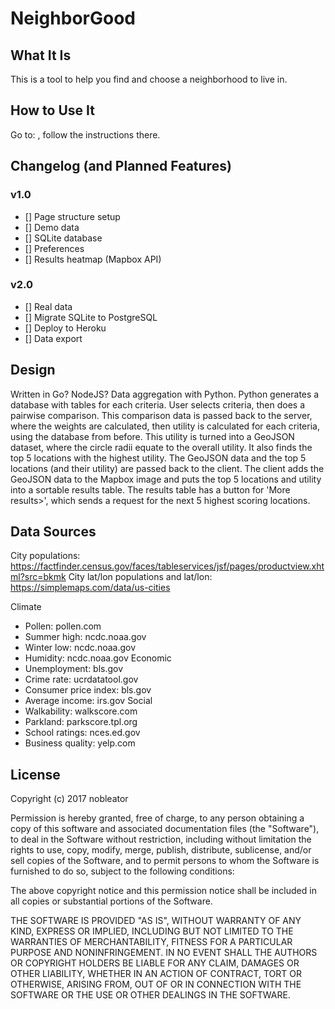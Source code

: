 # NeighborGood

## What It Is
This is a tool to help you find and choose a neighborhood to live in.

## How to Use It
Go to: <URL>, follow the instructions there.

## Changelog (and Planned Features)
### v1.0
- [] Page structure setup
- [] Demo data
- [] SQLite database
- [] Preferences
- [] Results heatmap (Mapbox API)
### v2.0
- [] Real data
- [] Migrate SQLite to PostgreSQL
- [] Deploy to Heroku
- [] Data export

## Design
Written in Go? NodeJS? Data aggregation with Python.
Python generates a database with tables for each criteria.
User selects criteria, then does a pairwise comparison. This comparison data is passed back to the server, where the weights are calculated, then utility is calculated for each criteria, using the database from before. This utility is turned into a GeoJSON dataset, where the circle radii equate to the overall utility. It also finds the top 5 locations with the highest utility. The GeoJSON data and the top 5 locations (and their utility) are passed back to the client. The client adds the GeoJSON data to the Mapbox image and puts the top 5 locations and utility into a sortable results table. The results table has a button for 'More results>', which sends a request for the next 5 highest scoring locations.

## Data Sources
City populations: https://factfinder.census.gov/faces/tableservices/jsf/pages/productview.xhtml?src=bkmk
City lat/lon populations and lat/lon: https://simplemaps.com/data/us-cities

Climate
- Pollen: pollen.com
- Summer high: ncdc.noaa.gov
- Winter low: ncdc.noaa.gov
- Humidity: ncdc.noaa.gov
Economic
- Unemployment: bls.gov
- Crime rate: ucrdatatool.gov
- Consumer price index: bls.gov
- Average income: irs.gov
Social
- Walkability: walkscore.com
- Parkland: parkscore.tpl.org
- School ratings: nces.ed.gov
- Business quality: yelp.com

## License
Copyright (c) 2017 nobleator

Permission is hereby granted, free of charge, to any person obtaining a copy of this software and associated documentation files (the "Software"), to deal in the Software without restriction, including without limitation the rights to use, copy, modify, merge, publish, distribute, sublicense, and/or sell copies of the Software, and to permit persons to whom the Software is furnished to do so, subject to the following conditions:

The above copyright notice and this permission notice shall be included in all copies or substantial portions of the Software.

THE SOFTWARE IS PROVIDED "AS IS", WITHOUT WARRANTY OF ANY KIND, EXPRESS OR IMPLIED, INCLUDING BUT NOT LIMITED TO THE WARRANTIES OF MERCHANTABILITY, FITNESS FOR A PARTICULAR PURPOSE AND NONINFRINGEMENT. IN NO EVENT SHALL THE AUTHORS OR COPYRIGHT HOLDERS BE LIABLE FOR ANY CLAIM, DAMAGES OR OTHER LIABILITY, WHETHER IN AN ACTION OF CONTRACT, TORT OR OTHERWISE, ARISING FROM, OUT OF OR IN CONNECTION WITH THE SOFTWARE OR THE USE OR OTHER DEALINGS IN THE SOFTWARE.
